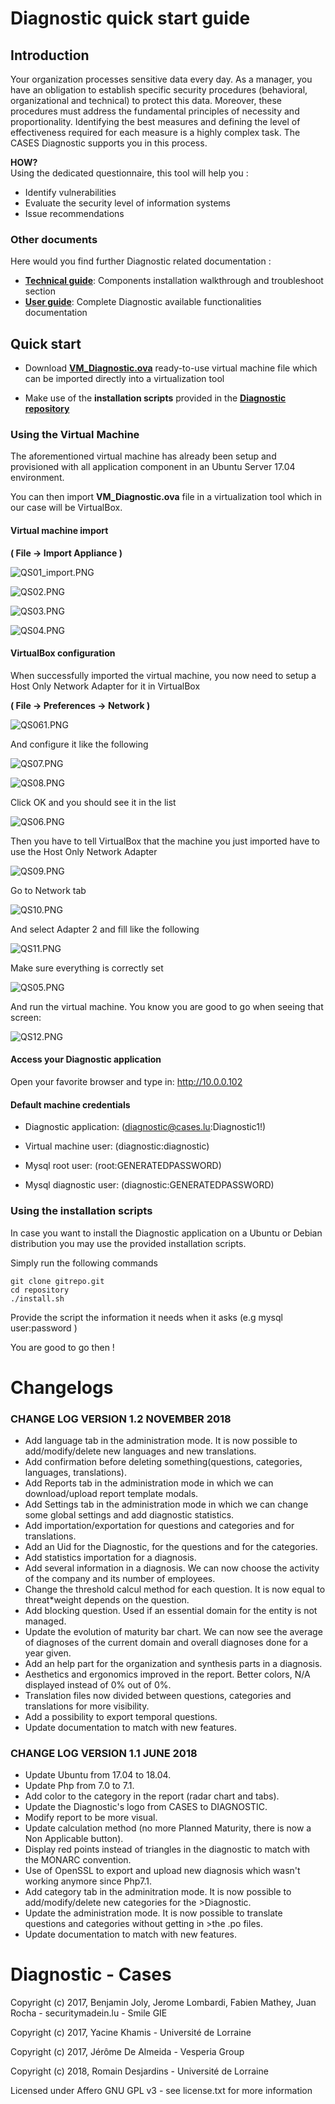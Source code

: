 ﻿Diagnostic quick start guide
============================

Introduction
------------

Your organization processes sensitive data every day. As a manager, you
have an obligation to establish specific security procedures
(behavioral, organizational and technical) to protect this data.
Moreover, these procedures must address the fundamental principles of
necessity and proportionality. Identifying the best measures and
defining the level of effectiveness required for each measure is a
highly complex task. The CASES Diagnostic supports you in this process.

**HOW?**  
Using the dedicated questionnaire, this tool will help you :

+ Identify vulnerabilities
+ Evaluate the security level of information systems
+ Issue recommendations

### Other documents

Here would you find further Diagnostic related documentation :
* [**Technical guide**](documentation/technicalguide): Components installation walkthrough and troubleshoot section
* [**User guide**](documentation/userguide): Complete Diagnostic available functionalities documentation

Quick start
-----------

-   Download [**VM\_Diagnostic.ova**](https://github.com/CASES-LU/diagnostic/releases) ready-to-use virtual machine file which can be imported directly into a virtualization tool

-   Make use of the **installation scripts** provided in the [**Diagnostic repository**](https://github.com/CASES-LU/diagnostic/tree/master/scripts)

### Using the Virtual Machine

The aforementioned virtual machine has already been setup and
provisioned with all application component in an Ubuntu Server 17.04
environment.

You can then import **VM\_Diagnostic.ova** file in a virtualization tool
which in our case will be VirtualBox.

#### Virtual machine import

**( File → Import Appliance )**

![QS01\_import.PNG](documentation/quickstart/images/QS01_import.PNG)

![QS02.PNG](documentation/quickstart/images/QS02.PNG)

![QS03.PNG](documentation/quickstart/images/QS03.PNG)

![QS04.PNG](documentation/quickstart/images/QS04.PNG)

#### VirtualBox configuration

When successfully imported the virtual machine, you now need to setup a
Host Only Network Adapter for it in VirtualBox

**( File → Preferences → Network )**

![QS061.PNG](documentation/quickstart/images/QS061.PNG)

And configure it like the following

![QS07.PNG](documentation/quickstart/images/QS07.PNG)

![QS08.PNG](documentation/quickstart/images/QS08.PNG)

Click OK and you should see it in the list

![QS06.PNG](documentation/quickstart/images/QS06.PNG)

Then you have to tell VirtualBox that the machine you just imported have
to use the Host Only Network Adapter

![QS09.PNG](documentation/quickstart/images/QS09.PNG)

Go to Network tab

![QS10.PNG](documentation/quickstart/images/QS10.PNG)

And select Adapter 2 and fill like the following

![QS11.PNG](documentation/quickstart/images/QS11.PNG)

Make sure everything is correctly set

![QS05.PNG](documentation/quickstart/images/QS05.PNG)

And run the virtual machine. You know you are good to go when seeing
that screen:

![QS12.PNG](documentation/quickstart/images/QS12.PNG)

#### Access your Diagnostic application

Open your favorite browser and type in: <http://10.0.0.102>

#### Default machine credentials

* Diagnostic application: (<diagnostic@cases.lu>:Diagnostic1!)

* Virtual machine user: (diagnostic:diagnostic)

* Mysql root user: (root:GENERATEDPASSWORD)

* Mysql diagnostic user: (diagnostic:GENERATEDPASSWORD)

### Using the installation scripts

In case you want to install the Diagnostic application on a Ubuntu or
Debian distribution you may use the provided installation scripts.

Simply run the following commands

    git clone gitrepo.git
    cd repository
    ./install.sh

Provide the script the information it needs when it asks (e.g mysql
user:password )

You are good to go then !

Changelogs
==========

### CHANGE LOG VERSION 1.2 NOVEMBER 2018

- Add language tab in the administration mode. It is now possible to add/modify/delete new languages and new translations.
- Add confirmation before deleting something(questions, categories, languages, translations).
- Add Reports tab in the administration mode in which we can download/upload report template modals.
- Add Settings tab in the administration mode in which we can change some global settings and add diagnostic statistics.
- Add importation/exportation for questions and categories and for translations.
- Add an Uid for the Diagnostic, for the questions and for the categories.
- Add statistics importation for a diagnosis.
- Add several information in a diagnosis. We can now choose the activity of the company and its number of employees.
- Change the threshold calcul method for each question. It is now equal to threat*weight depends on the question.
- Add blocking question. Used if an essential domain for the entity is not managed.
- Update the evolution of maturity bar chart. We can now see the average of diagnoses of the current domain and overall diagnoses done for a year given.
- Add an help part for the organization and synthesis parts in a diagnosis.
- Aesthetics and ergonomics improved in the report. Better colors, N/A displayed instead of 0% out of 0%.
- Translation files now divided between questions, categories and translations for more visibility.
- Add a possibility to export temporal questions.
- Update documentation to match with new features.

### CHANGE LOG VERSION 1.1 JUNE 2018

- Update Ubuntu from 17.04 to 18.04.
- Update Php from 7.0 to 7.1.
- Add color to the category in the report (radar chart and tabs).
- Update the Diagnostic's logo from CASES to DIAGNOSTIC.
- Modify report to be more visual.
- Update calculation method (no more Planned Maturity, there is now a Non Applicable button).
- Display red points instead of triangles in the diagnostic to match with the MONARC convention.
- Use of OpenSSL to export and upload new diagnosis which wasn't working anymore since Php7.1.
- Add category tab in the adminitration mode. It is now possible to add/modify/delete new categories for the >Diagnostic.
- Update the administration mode. It is now possible to translate questions and categories without getting in >the .po files.
- Update documentation to match with new features.

Diagnostic - Cases
==================

Copyright (c) 2017, Benjamin Joly, Jerome Lombardi, Fabien Mathey, Juan Rocha - securitymadein.lu - Smile GIE

Copyright (c) 2017, Yacine Khamis - Université de Lorraine

Copyright (c) 2017, Jérôme De Almeida - Vesperia Group

Copyright (c) 2018, Romain Desjardins - Université de Lorraine

Licensed under Affero GNU GPL v3 - see license.txt for more information
